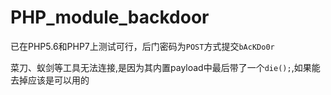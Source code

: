 # PHP_module_backdoor

已在PHP5.6和PHP7上测试可行，后门密码为`POST`方式提交`bAcKDo0r`

菜刀、蚁剑等工具无法连接,是因为其内置payload中最后带了一个`die();`,如果能去掉应该是可以用的